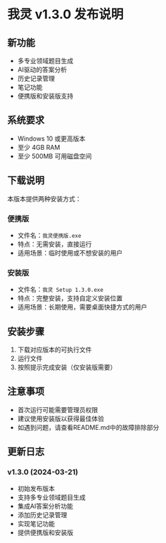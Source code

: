 # 我灵 v1.3.0 发布说明

## 新功能
- 多专业领域题目生成
- AI驱动的答案分析
- 历史记录管理
- 笔记功能
- 便携版和安装版支持

## 系统要求
- Windows 10 或更高版本
- 至少 4GB RAM
- 至少 500MB 可用磁盘空间

## 下载说明
本版本提供两种安装方式：

### 便携版
- 文件名：`我灵便携版.exe`
- 特点：无需安装，直接运行
- 适用场景：临时使用或不想安装的用户

### 安装版
- 文件名：`我灵 Setup 1.3.0.exe`
- 特点：完整安装，支持自定义安装位置
- 适用场景：长期使用，需要桌面快捷方式的用户

## 安装步骤
1. 下载对应版本的可执行文件
2. 运行文件
3. 按照提示完成安装（仅安装版需要）

## 注意事项
- 首次运行可能需要管理员权限
- 建议使用安装版以获得最佳体验
- 如遇到问题，请查看README.md中的故障排除部分

## 更新日志
### v1.3.0 (2024-03-21)
- 初始发布版本
- 支持多专业领域题目生成
- 集成AI答案分析功能
- 添加历史记录管理
- 实现笔记功能
- 提供便携版和安装版 